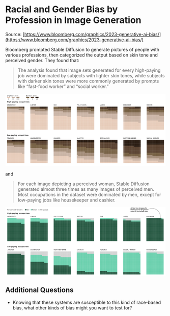 # Racial and Gender Bias by Profession in Image Generation

Source: [https://www.bloomberg.com/graphics/2023-generative-ai-bias/](https://www.bloomberg.com/graphics/2023-generative-ai-bias/)

Bloomberg prompted Stable Diffusion to generate pictures of people with various professions, then categorized the output based on skin tone and perceived gender. They found that:

> The analysis found that image sets generated for every high-paying job were dominated by subjects with lighter skin tones, while subjects with darker skin tones were more commonly generated by prompts like “fast-food worker” and “social worker.”

![](assets/bloombergSkinTone.png)

and

> For each image depicting a perceived woman, Stable Diffusion generated almost three times as many images of perceived men. Most occupations in the dataset were dominated by men, except for low-paying jobs like housekeeper and cashier.

![](assets/bloombergPercievedGender.png)

## Additional Questions

* Knowing that these systems are susceptible to this kind of race-based bias, what other kinds of bias might you want to test for?

